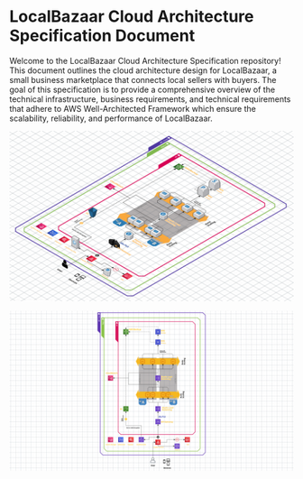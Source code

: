 # LocalBazaar Cloud Architecture Specification Document


Welcome to the LocalBazaar Cloud Architecture Specification repository! This document outlines the cloud architecture design for LocalBazaar, a small business marketplace that connects local sellers with buyers. The goal of this specification is to provide a comprehensive overview of the technical infrastructure, business requirements, and technical requirements that adhere to AWS Well-Architected Framework which ensure the scalability, reliability, and performance of LocalBazaar.


![Project Diagram](images/3d.png)


![Project Diagram](images/2d.png)
